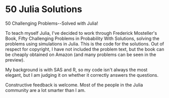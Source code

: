 50 Julia Solutions
=================

50 Challenging Problems--Solved with Julia!

To teach myself Julia, I've decided to work through Frederick Mosteller's Book, Fifty Challenging Problems in Probability With Solutions, solving the problems using simulations in Julia.  This is the code for the solutions.  Out of respect for copyright, I have not included the problem text, but the book can be cheaply obtained on Amazon (and many problems can be seen in the preview).  

My background is with SAS and R, so my code isn't always the most elegant, but I am judging it on whether it correctly answers the questions.  


Constructive feedback is welcome.  Most of the people in the Julia community are a lot smarter than I am.  


